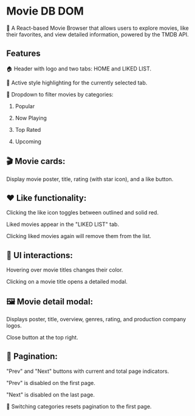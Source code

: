 # Movie DB DOM
🌟 A React-based Movie Browser that allows users to explore movies, like their favorites, and view detailed information, powered by the TMDB API.

## Features
🏠 Header with logo and two tabs: HOME and LIKED LIST.

🧭 Active style highlighting for the currently selected tab.

📂 Dropdown to filter movies by categories:

1. Popular

2. Now Playing

3. Top Rated

4. Upcoming

## 🎬 Movie cards:

Display movie poster, title, rating (with star icon), and a like button.

## ❤️ Like functionality:

Clicking the like icon toggles between outlined and solid red.

Liked movies appear in the "LIKED LIST" tab.

Clicking liked movies again will remove them from the list.

## 🎨 UI interactions:

Hovering over movie titles changes their color.

Clicking on a movie title opens a detailed modal.

## 🖼️ Movie detail modal:

Displays poster, title, overview, genres, rating, and production company logos.

Close button at the top right.

## 📄 Pagination:

"Prev" and "Next" buttons with current and total page indicators.

"Prev" is disabled on the first page.

"Next" is disabled on the last page.

🔄 Switching categories resets pagination to the first page.


